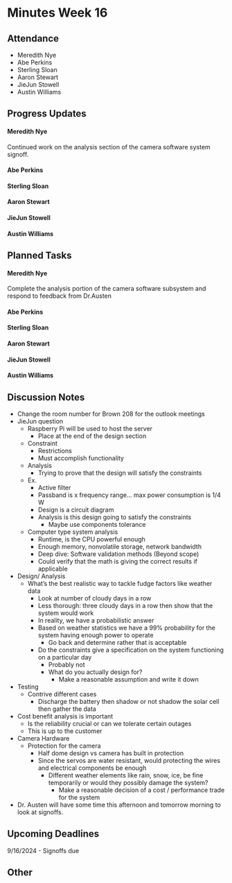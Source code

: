 # Minutes Week 16

## Attendance
   - Meredith Nye
   - Abe Perkins
   - Sterling Sloan
   - Aaron Stewart
   - JieJun Stowell
   - Austin Williams

## Progress Updates
#### Meredith Nye 
Continued work on the analysis section of the camera software system signoff. 
#### Abe Perkins
#### Sterling Sloan
#### Aaron Stewart
#### JieJun Stowell
#### Austin Williams

## Planned Tasks
#### Meredith Nye
Complete the analysis portion of the camera software subsystem and respond to feedback from Dr.Austen
#### Abe Perkins
#### Sterling Sloan
#### Aaron Stewart
#### JieJun Stowell
#### Austin Williams

## Discussion Notes
- Change the room number for Brown 208 for the outlook meetings
- JieJun question
    - Raspberry Pi will be used to host the server
        - Place at the end of the design section
    - Constraint 
        - Restrictions
        - Must accomplish functionality
    - Analysis
        - Trying to prove that the design will satisfy the constraints
    - Ex.
        - Active filter
        - Passband is x frequency range… max power consumption is 1/4 W
        - Design is a circuit diagram 
        - Analysis is this design going to satisfy the constraints
            - Maybe use components tolerance
    - Computer type system analysis 
        - Runtime, is the CPU powerful enough
        - Enough memory, nonvolatile storage, network bandwidth
        - Deep dive: Software validation methods (Beyond scope) 
        - Could verify that the math is giving the correct results if applicable
- Design/ Analysis 
    - What’s the best realistic way to tackle fudge factors like weather data
        - Look at number of cloudy days in a row
        - Less thorough: three cloudy days in a row then show that the system would work
        - In reality, we have a probabilistic answer
        - Based on weather statistics we have a 99% probability for the system having enough power to operate
            - Go back and determine rather that is acceptable
        - Do the constraints give a specification on the system functioning on a particular day
            - Probably not
            - What do you actually design for?
                - Make a reasonable assumption and write it down
- Testing
    - Contrive different cases
        - Discharge the battery then shadow or not shadow the solar cell then gather the data
- Cost benefit analysis is important
    - Is the reliability crucial or can we tolerate certain outages
    - This is up to the customer
- Camera Hardware 
    - Protection for the camera 
        - Half dome design vs camera has built in protection 
        - Since the servos are water resistant, would protecting the wires and electrical components be enough
            - Different weather elements like rain, snow, ice, be fine temporarily or would they possibly damage the system?
                -  Make a reasonable decision of a cost / performance trade for the system
- Dr. Austen will have some time this afternoon and tomorrow morning to look at signoffs.
## Upcoming Deadlines
9/16/2024 - Signoffs due
## Other
